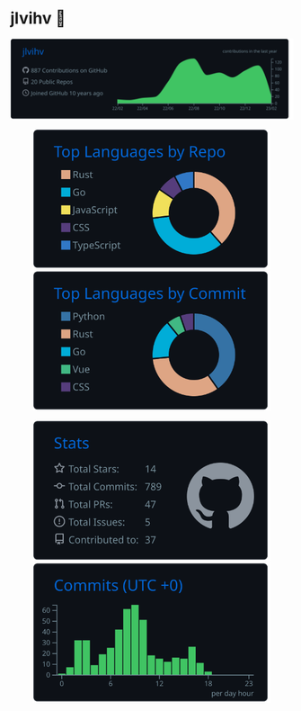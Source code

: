 # jlvihv 👋

![](./profile-summary-card-output/github_dark/0-profile-details.svg)

<figure class="half">
    <img src="./profile-summary-card-output/github_dark/1-repos-per-language.svg">
    <img src="./profile-summary-card-output/github_dark/2-most-commit-language.svg">
</figure>

<figure class="half">
    <img src="./profile-summary-card-output/github_dark/3-stats.svg">
    <img src="./profile-summary-card-output/github_dark/4-productive-time.svg">
</figure>
